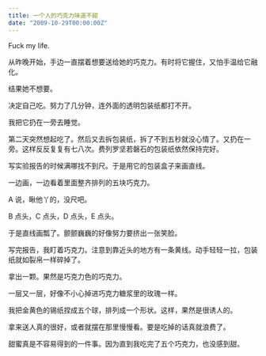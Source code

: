 ```yaml
---
title: 一个人的巧克力味道不甜
date: "2009-10-29T00:00:00Z"
---
```


Fuck my life.

从昨晚开始，手边一直摆着想要送给她的巧克力。有时将它握住，又怕手温给它融化。

结果她不想要。

决定自己吃。努力了几分钟，连外面的透明包装纸都打不开。

我把它扔在一旁去睡觉。

第二天突然想起吃了。然后又去拆包装纸，拆了不到五秒就没心情了。又扔在一旁。这样反反复复有七八次。费列罗坚若磐石的包装纸依然保持完好。

写实验报告的时候满哪找不到尺。于是用它的包装盒子来画直线。

一边画，一边看着里面整齐排列的五块巧克力。

A 说，瞅他丫的，没尺吧。

B 点头，C 点头，D 点头，E 点头。

于是直线画瓢了。颤颤巍巍的好像努力要挤出一张笑脸。

写完报告，我盯着巧克力。注意到靠近头的地方有一条黄线。动手轻轻一拉，包装纸就如裂帛一样碎掉了。

拿出一颗。果然是巧克力色的巧克力。

一层又一层，好像不小心掉进巧克力糖浆里的玫瑰一样。

我把金黄色的锡纸捏成五个球，排列成一个形状。这样，果然是很诱人的。

拿来送人真的很好，或者就摆在那里慢慢看。要是吃掉的话真就浪费了。

甜蜜真是不容易得到的一件事。因为直到我吃完了五个巧克力，也没感到甜。
